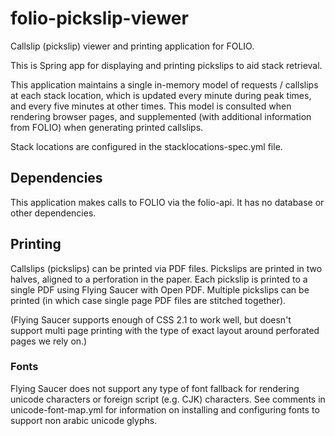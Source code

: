 # folio-pickslip-viewer

Callslip (pickslip) viewer and printing application for FOLIO.

This is Spring app for displaying and printing pickslips to aid stack retrieval.

This application maintains a single in-memory model of requests / callslips
at each stack location, which is updated every minute during peak times, and every
five minutes at other times.  This model is consulted when rendering browser pages,
and supplemented (with additional information from FOLIO) when generating printed 
callslips.  

Stack locations are configured in the stacklocations-spec.yml file.

## Dependencies

This application makes calls to FOLIO via the folio-api.  It has no database or
other dependencies.

## Printing

Callslips (pickslips) can be printed via PDF files.  Pickslips are printed in 
two halves, aligned to a perforation in the paper.  Each pickslip is printed
to a single PDF using Flying Saucer with Open PDF.  Multiple pickslips can be
printed (in which case single page PDF files are stitched together).

(Flying Saucer supports enough of CSS 2.1 to work well, but doesn't support
multi page printing with the type of exact layout around perforated pages
we rely on.)

### Fonts

Flying Saucer does not support any type of font fallback for rendering unicode
characters or foreign script (e.g. CJK) characters.  See comments in 
unicode-font-map.yml for information on installing and configuring fonts to
support non arabic unicode glyphs.



